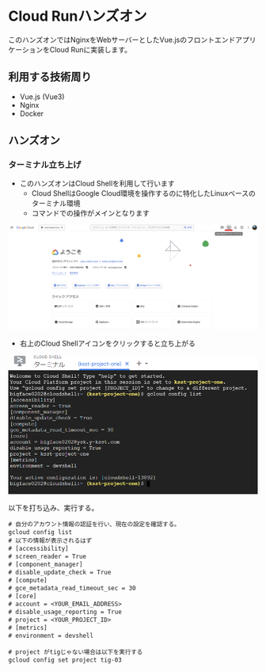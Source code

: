 # Cloud Runハンズオン

このハンズオンではNginxをWebサーバーとしたVue.jsのフロントエンドアプリケーションをCloud Runに実装します。

## 利用する技術周り

- Vue.js (Vue3)
- Nginx
- Docker

## ハンズオン

### ターミナル立ち上げ

- このハンズオンはCloud Shellを利用して行います
    - Cloud ShellはGoogle Cloud環境を操作するのに特化したLinuxベースのターミナル環境
    - コマンドでの操作がメインとなります

![image.png](images/cloudshell.png)

- 右上のCloud Shellアイコンをクリックすると立ち上がる

![image.png](images/configlist.png)

以下を打ち込み、実行する。

```shell
# 自分のアカウント情報の認証を行い、現在の設定を確認する。
gcloud config list
# 以下の情報が表示されるはず
# [accessibility]
# screen_reader = True
# [component_manager]
# disable_update_check = True
# [compute]
# gce_metadata_read_timeout_sec = 30
# [core]
# account = <YOUR_EMAIL_ADDRESS>
# disable_usage_reporting = True
# project = <YOUR_PROJECT_ID>
# [metrics]
# environment = devshell

# project がtigじゃない場合は以下を実行する
gcloud config set project tig-03
```


